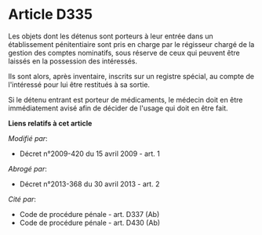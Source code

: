# Article D335

Les objets dont les détenus sont porteurs à leur entrée dans un établissement pénitentiaire sont pris en charge par le
régisseur chargé de la gestion des comptes nominatifs, sous réserve de ceux qui peuvent être laissés en la possession des
intéressés.

Ils sont alors, après inventaire, inscrits sur un registre spécial, au compte de l'intéressé pour lui être restitués à sa
sortie.

Si le détenu entrant est porteur de médicaments, le médecin doit en être immédiatement avisé afin de décider de l'usage qui
doit en être fait.

**Liens relatifs à cet article**

_Modifié par_:

  - Décret n°2009-420 du 15 avril 2009 - art. 1

_Abrogé par_:

  - Décret n°2013-368 du 30 avril 2013 - art. 2

_Cité par_:

  - Code de procédure pénale - art. D337 (Ab)
  - Code de procédure pénale - art. D430 (Ab)
